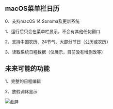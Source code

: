 macOS菜单栏日历
---
0、支持macOS 14 Sonoma及更新系统

1、运行后只会在菜单栏显示，不会有其他任何窗口

2、支持中国农历、24节气、大部分节日（公历或农历）

3、读取系统日程数据（仅展示，目前没有增删改等）

未来可能的功能
---
1、完整的日程编辑

2、放假调休显示

![截屏](https://github.com/user-attachments/assets/af627d0b-df40-4b82-804b-f57828e6140c)
